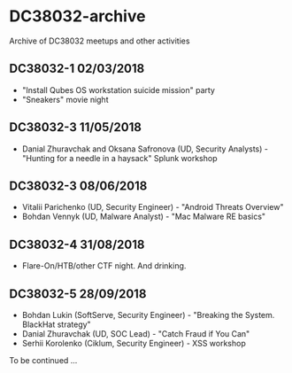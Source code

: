 # DC38032-archive
Archive of DC38032 meetups and other activities

## DC38032-1 02/03/2018
* "Install Qubes OS workstation suicide mission" party
* "Sneakers" movie night

## DC38032-3  11/05/2018
* Danial Zhuravchak and Oksana Safronova (UD, Security Analysts) - "Hunting for a needle in a haysack" Splunk workshop

## DC38032-3  08/06/2018
* Vitalii Parichenko (UD, Security Engineer) - "Android Threats Overview"
* Bohdan Vennyk (UD, Malware Analyst) - "Mac Malware RE basics"

## DC38032-4 31/08/2018
* Flare-On/HTB/other CTF night. And drinking. 

## DC38032-5 28/09/2018
* Bohdan Lukin (SoftServe, Security Engineer) - "Breaking the System. BlackHat strategy" 
* Danial Zhuravchak (UD, SOC Lead) - "Catch Fraud if You Can"
* Serhii Korolenko (Ciklum, Security Engineer) - XSS workshop

To be continued ...
